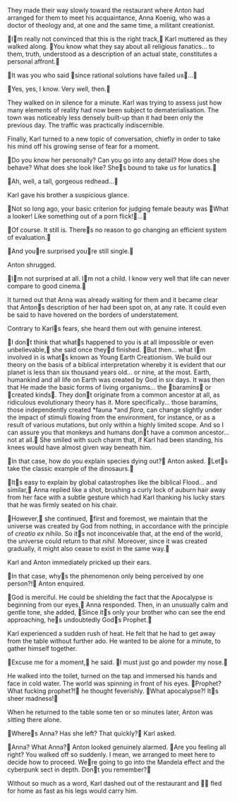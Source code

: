 They made their way slowly toward the restaurant where Anton had arranged for them to meet his acquaintance, Anna Koenig, who was a doctor of theology and, at one and the same time, a militant creationist.

Im really not convinced that this is the right track, Karl muttered as they walked along. You know what they say about all religious fanatics... to them, truth, understood as a description of an actual state, constitutes a personal affront.

It was you who said since rational solutions have failed us...

Yes, yes, I know. Very well, then.

They walked on in silence for a minute. Karl was trying to assess just how many elements of reality had now been subject to dematerialisation. The town was noticeably less densely built-up than it had been only the previous day. The traffic was practically indiscernible.

Finally, Karl turned to a new topic of conversation, chiefly in order to take his mind off his growing sense of fear for a moment.

Do you know her personally? Can you go into any detail? How does she behave? What does she look like? Shes bound to take us for lunatics.

Ah, well, a tall, gorgeous redhead...

Karl gave his brother a suspicious glance.

Not so long ago, your basic criterion for judging female beauty was What a looker! Like something out of a porn flick!...

Of course. It still is. Theres no reason to go changing an efficient system of evaluation.

And youre surprised youre still single.

Anton shrugged.

Im not surprised at all. Im not a child. I know very well that life can never compare to good cinema.

It turned out that Anna was already waiting for them and it became clear that Antons description of her had been spot on, at any rate. It could even be said to have hovered on the borders of understatement.

Contrary to Karls fears, she heard them out with genuine interest.

I dont think that whats happened to you is at all impossible or even unbelievable, she said once theyd finished. But then... what Im involved in is whats known as Young Earth Creationism. We build our theory on the basis of a biblical interpretation whereby it is evident that our planet is less than six thousand years old... or nine, at the most. Earth, humankind and all life on Earth was created by God in six days. It was then that He made the basic forms of living organisms... the baramins or created kinds. They dont originate from a common ancestor at all, as ridiculous evolutionary theory has it. More specifically... those baramins, those independently created *fauna *and *flora*, can change slightly under the impact of stimuli flowing from the environment, for instance, or as a result of various mutations, but only within a highly limited scope. And so I can assure you that monkeys and humans dont have a common ancestor... not at all. She smiled with such charm that, if Karl had been standing, his knees would have almost given way beneath him.

In that case, how do you explain species dying out? Anton asked. Lets take the classic example of the dinosaurs.

Its easy to explain by global catastrophes like the biblical Flood... and similar, Anna replied like a shot, brushing a curly lock of auburn hair away from her face with a subtle gesture which had Karl thanking his lucky stars that he was firmly seated on his chair.

However, she continued, first and foremost, we maintain that the universe was created by God from nothing, in accordance with the principle of *creatio ex nihilo*. So its not inconceivable that, at the end of the world, the universe could return to that *nihil*. Moreover, since it was created gradually, it might also cease to exist in the same way.

Karl and Anton immediately pricked up their ears.

In that case, whys the phenomenon only being perceived by one person?! Anton enquired.

God is merciful. He could be shielding the fact that the Apocalypse is beginning from our eyes, Anna responded. Then, in an unusually calm and gentle tone, she added, Since its only your brother who can see the end approaching, hes undoubtedly Gods Prophet.

Karl experienced a sudden rush of heat. He felt that he had to get away from the table without further ado. He wanted to be alone for a minute, to gather himself together.

Excuse me for a moment, he said. I must just go and powder my nose.

He walked into the toilet, turned on the tap and immersed his hands and face in cold water. The world was spinning in front of his eyes. Prophet? What fucking prophet?! he thought feverishly. What apocalypse?! Its sheer madness!

When he returned to the table some ten or so minutes later, Anton was sitting there alone.

Wheres Anna? Has she left? That quickly? Karl asked.

Anna? What Anna? Anton looked genuinely alarmed. Are you feeling all right? You walked off so suddenly. I mean, we arranged to meet here to decide how to proceed. Were going to go into the Mandela effect and the cyberpunk sect in depth. Dont you remember?

Without so much as a word, Karl dashed out of the restaurant and  fled for home as fast as his legs would carry him. 